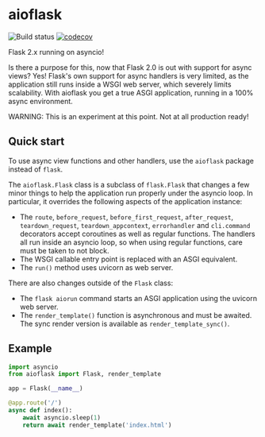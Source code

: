# aioflask

![Build status](https://github.com/miguelgrinberg/aioflask/workflows/build/badge.svg) [![codecov](https://codecov.io/gh/miguelgrinberg/aioflask/branch/main/graph/badge.svg?token=CDMKF3L0ID)](https://codecov.io/gh/miguelgrinberg/aioflask)

Flask 2.x running on asyncio!

Is there a purpose for this, now that Flask 2.0 is out with support for async
views? Yes! Flask's own support for async handlers is very limited, as the
application still runs inside a WSGI web server, which severely limits
scalability. With aioflask you get a true ASGI application, running in a 100%
async environment.

WARNING: This is an experiment at this point. Not at all production ready!

## Quick start

To use async view functions and other handlers, use the `aioflask` package
instead of `flask`.

The `aioflask.Flask` class is a subclass of `flask.Flask` that changes a few
minor things to help the application run properly under the asyncio loop. In
particular, it overrides the following aspects of the application instance:

- The `route`, `before_request`, `before_first_request`, `after_request`, 
  `teardown_request`, `teardown_appcontext`, `errorhandler` and `cli.command`
  decorators accept coroutines as well as regular functions. The handlers all
  run inside an asyncio loop, so when using regular functions, care must be
  taken to not block.
- The WSGI callable entry point is replaced with an ASGI equivalent.
- The `run()` method uses uvicorn as web server.

There are also changes outside of the `Flask` class:

- The `flask aiorun` command starts an ASGI application using the uvicorn web
  server.
- The `render_template()` function is asynchronous and must be awaited. The
  sync render version is available as `render_template_sync()`.

## Example

```python
import asyncio
from aioflask import Flask, render_template

app = Flask(__name__)

@app.route('/')
async def index():
    await asyncio.sleep(1)
    return await render_template('index.html')
```
